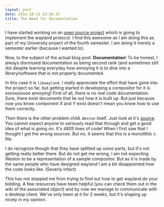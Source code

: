 ```yaml
---
layout: post
date: 2014-10-13 23:56:37
title: The Need for Documentation
---
```

I have started working on an
[open source project](https://github.com/waysome/waysome) which is going to
implement the wayland protocol. I find this awesome as I am doing this as part
of my University project of the fourth semester. I am doing it merely a semester
earlier (because I wanted to).

Now, to the subject of the actual blog post: **Documentation**! To be honest,
I always dismissed documentation as being second rank (and sometimes still do)
despite learning everyday how annoying it is to dive into a library/software
that is not properly documented.

In this case it is `libwayland`. I really appreciate the effort that have gone
into the project so far, but getting started in developing a compositor for it
is sooooooooo annoying! First of all, there is no real code documentation.
Sure, there exist documents that lie out how it is built up. But just because
now you know component *X* and *Y* exist doesn't mean you know how to use them
correctly.

Then there is the other problem child. `Weston` itself. Just look at it's
[source](http://cgit.freedesktop.org/wayland/weston/tree/src/compositor.c).
You cannot expect anyone to seriously read that through and get a good idea of
what is going on. It's _4805_ lines of code! When I first saw that I thought I
got the wrong sources. But no, it seems that this is a monolithic c file.

I do recognize though that they have splitted up *some* parts, but it's not
getting really better there. But do not get me wrong, I am not expecting Weston
to be a representation of a sample compositor. But as it is made by the same
people who have designed wayland I am a bit disappointed how the code looks
like. (Severly infact)

This has not stopped me from trying to find out how to get wayland do your
bidding. A few resources have been helpful (you can check them out in the wiki
of the associated object) and by now we manage to communicate with a desktop
client.
We've only been at it for 2 weeks, but it's shaping up nicely in my opinion.
